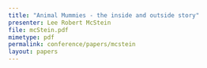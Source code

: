 ```yaml
---
title: "Animal Mummies - the inside and outside story"
presenter: Lee Robert McStein
file: mcStein.pdf
mimetype: pdf
permalink: conference/papers/mcstein
layout: papers
---
```


